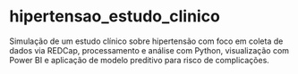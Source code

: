 # hipertensao_estudo_clinico
Simulação de um estudo clínico sobre hipertensão com foco em coleta de dados via REDCap, processamento e análise com Python, visualização com Power BI e aplicação de modelo preditivo para risco de complicações.
